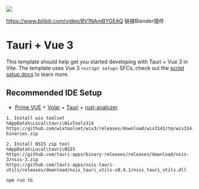 [![](https://i1.hdslb.com/bfs/archive/4ddb37a9a11f4132c8bfcf5e2f196d12af1e5068.jpg)](https://player.bilibili.com/player.html?isOutside=true&aid=113457567369631&bvid=BV1NAmBYGEAQ&cid=26697139989&p=1)

https://www.bilibili.com/video/BV1NAmBYGEAQ
链接Blender插件

# Tauri + Vue 3

This template should help get you started developing with Tauri + Vue 3 in Vite. The template uses Vue 3
`<script setup>` SFCs, check out
the [script setup docs](https://v3.vuejs.org/api/sfc-script-setup.html#sfc-script-setup) to learn more.

## Recommended IDE Setup

- [Prime VUE](https://primevue.org/) + [Volar](https://marketplace.visualstudio.com/items?itemName=Vue.volar) + [Tauri](https://marketplace.visualstudio.com/items?itemName=tauri-apps.tauri-vscode) + [rust-analyzer](https://marketplace.visualstudio.com/items?itemName=rust-lang.rust-analyzer)

```
1. Install wix toolset
%AppData%\Local\tauri\WixTools314
https://github.com/wixtoolset/wix3/releases/download/wix3141rtm/wix314-binaries.zip

2. Install NSIS zip tool
%AppData%\Local\tauri\NSIS
https://github.com/tauri-apps/binary-releases/releases/download/nsis-3/nsis-3.zip
https://github.com/tauri-apps/nsis-tauri-utils/releases/download/nsis_tauri_utils-v0.4.1/nsis_tauri_utils.dll

npm run tb
```
